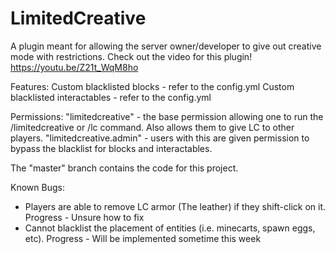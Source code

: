 # LimitedCreative

A plugin meant for allowing the server owner/developer to give out creative mode with restrictions.
Check out the video for this plugin!
https://youtu.be/Z21t_WqM8ho

Features:
Custom blacklisted blocks - refer to the config.yml
Custom blacklisted interactables - refer to the config.yml

Permissions:
  "limitedcreative" - the base permission allowing one to run the /limitedcreative or /lc command. Also allows them to give LC to other players.
  "limitedcreative.admin" - users with this are given permission to bypass the blacklist for blocks and interactables.

The "master" branch contains the code for this project.

Known Bugs:
  - Players are able to remove LC armor (The leather) if they shift-click on it.
      Progress - Unsure how to fix
  - Cannot blacklist the placement of entities (i.e. minecarts, spawn eggs, etc).
      Progress - Will be implemented sometime this week
